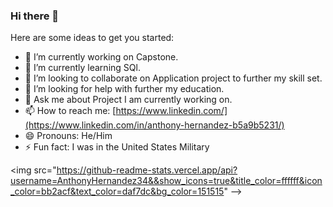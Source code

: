### Hi there 👋

Here are some ideas to get you started:

- 🔭 I’m currently working on Capstone.
- 🌱 I’m currently learning SQl.
- 👯 I’m looking to collaborate on Application project to further my skill set.
- 🤔 I’m looking for help with further my education.
- 💬 Ask me about Project I am currently working on.
- 📫 How to reach me: [https://www.linkedin.com/](https://www.linkedin.com/in/anthony-hernandez-b5a9b5231/)
- 😄 Pronouns: He/Him
- ⚡ Fun fact: I was in the United States Military

<img src="https://github-readme-stats.vercel.app/api?username=AnthonyHernandez34&&show_icons=true&title_color=ffffff&icon_color=bb2acf&text_color=daf7dc&bg_color=151515"
-->
